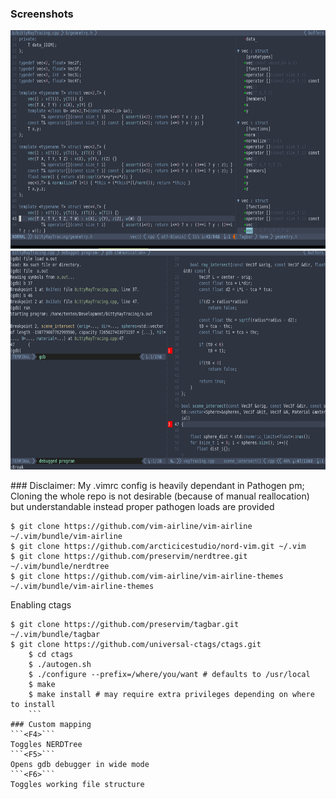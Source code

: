 ### Screenshots
<p align="center">
<img src="1.png" width="690" height="350" />


<img src="2.png" width="690" height="350" />
</p>
### Disclaimer: 
My .vimrc config is heavily dependant in Pathogen pm; Cloning the whole repo is not desirable (because of manual reallocation) but understandable 
instead proper pathogen loads are provided 

```
$ git clone https://github.com/vim-airline/vim-airline ~/.vim/bundle/vim-airline
$ git clone https://github.com/arcticicestudio/nord-vim.git ~/.vim
$ git clone https://github.com/preservim/nerdtree.git ~/.vim/bundle/nerdtree
$ git clone https://github.com/vim-airline/vim-airline-themes ~/.vim/bundle/vim-airline-themes

```

Enabling ctags

```
$ git clone https://github.com/preservim/tagbar.git ~/.vim/bundle/tagbar
$ git clone https://github.com/universal-ctags/ctags.git
    $ cd ctags
    $ ./autogen.sh
    $ ./configure --prefix=/where/you/want # defaults to /usr/local
    $ make
    $ make install # may require extra privileges depending on where to install
    ```
### Custom mapping
```<F4>```
Toggles NERDTree
```<F5>```
Opens gdb debugger in wide mode
```<F6>```
Toggles working file structure

